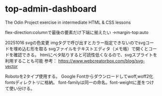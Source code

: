 # top-admin-dashboard
The Odin Project exercise in intermediate HTML &amp; CSS lessons

flex-direction:columnで最後の要素だけ下端に揃えたい
→margin-top:auto

20251016
svgの色変更
imgタグで呼び出すとカラー指定できないのでsvgコードを埋め込む形を取る
svgファイルをテキストエディタ（メモ帳）で開くとコードを確認できる。
htmlにベタ貼りすると可読性低くなるので、svgスプライトを利用することも可能
参考： https://www.webcreatorbox.com/blog/svg-vector

Robotoを2タイプ使用する。
Google Fontからダウンロードしてwoff,woff2化
fontsディレクトリに格納。
font-familyは同一の命名。font-weightに差をつけて使い分ける。
